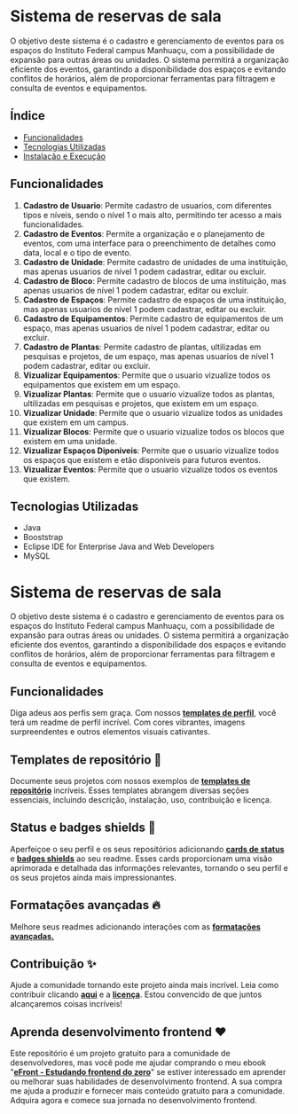 # Sistema de reservas de sala

O objetivo deste sistema é o cadastro e gerenciamento de eventos para os espaços do Instituto Federal campus Manhuaçu, com a possibilidade de expansão para outras áreas ou unidades. O sistema permitirá a organização eficiente dos eventos, garantindo a disponibilidade dos espaços e evitando conflitos de horários, além de proporcionar ferramentas para filtragem e consulta de eventos e equipamentos.

## Índice

- [Funcionalidades](#funcionalidades)
- [Tecnologias Utilizadas](#tecnologias-utilizadas)
- [Instalação e Execução](#instalacao-e-execucao)

## Funcionalidades

1. **Cadastro de Usuario**: Permite cadastro de usuarios, com diferentes tipos e níveis, sendo o nível 1 o mais alto, permitindo ter acesso a mais funcionalidades.
2. **Cadastro de Eventos**: Permite a organização e o planejamento de eventos, com uma interface para o preenchimento de detalhes como data, local e o tipo de evento.
3. **Cadastro de Unidade**: Permite cadastro de unidades de uma instituição, mas apenas usuarios de nível 1 podem cadastrar, editar ou excluir.
4. **Cadastro de Bloco**: Permite cadastro de blocos de uma instituição, mas apenas usuarios de nível 1 podem cadastrar, editar ou excluir.
5. **Cadastro de Espaços**: Permite cadastro de espaços de uma instituição, mas apenas usuarios de nível 1 podem cadastrar, editar ou excluir.
6. **Cadastro de Equipamentos**: Permite cadastro de equipamentos de um espaço, mas apenas usuarios de nível 1 podem cadastrar, editar ou excluir.
7. **Cadastro de Plantas**: Permite cadastro de plantas, ultilizadas em pesquisas e projetos, de um espaço, mas apenas usuarios de nível 1 podem cadastrar, editar ou excluir.
8. **Vizualizar Equipamentos**: Permite que o usuario vizualize todos os equipamentos que existem em um espaço.
9. **Vizualizar Plantas**: Permite que o usuario vizualize todos as plantas, ultilizadas em pesquisas e projetos, que existem em um espaço.
10. **Vizualizar Unidade**: Permite que o usuario vizualize todos as unidades que existem em um campus.
11. **Vizualizar Blocos**: Permite que o usuario vizualize todos os blocos que existem em uma unidade.
12. **Vizualizar Espaços Diponiveis**: Permite que o usuario vizualize todos os espaços que existem e etão disponiveis para futuros eventos.
13. **Vizualizar Eventos**: Permite que o usuario vizualize todos os eventos que existem.

## Tecnologias Utilizadas

- Java
- Booststrap
- Eclipse IDE for Enterprise Java and Web Developers
- MySQL

# Sistema de reservas de sala

O objetivo deste sistema é o cadastro e gerenciamento de eventos para os espaços do Instituto Federal campus Manhuaçu, com a possibilidade de expansão para outras áreas ou unidades. O sistema permitirá a organização eficiente dos eventos, garantindo a disponibilidade dos espaços e evitando conflitos de horários, além de proporcionar ferramentas para filtragem e consulta de eventos e equipamentos.

## Funcionalidades

Diga adeus aos perfis sem graça. Com nossos **[templates de perfil](https://github.com/iuricode/readme-template/tree/main/perfil)**, você terá um readme de perfil incrível. Com cores vibrantes, imagens surpreendentes e outros elementos visuais cativantes.

## Templates de repositório 🎉

Documente seus projetos com nossos exemplos de **[templates de repositório](https://github.com/iuricode/readme-template/tree/main/repositorio)** incríveis. Esses templates abrangem diversas seções essenciais, incluindo descrição, instalação, uso, contribuição e licença.

## Status e badges shields 🦄

Aperfeiçoe o seu perfil e os seus repositórios adicionando **[cards de status](https://github.com/iuricode/readme-template/tree/main/cards-status/readme.md)** e **[badges shields](https://github.com/iuricode/readme-template/tree/main/badges-shields/readme.md)** ao seu readme. Esses cards proporcionam uma visão aprimorada e detalhada das informações relevantes, tornando o seu perfil e os seus projetos ainda mais impressionantes.

## Formatações avançadas 🔥

Melhore seus readmes adicionando interações com as **[formatações avançadas.](https://github.com/iuricode/readme-template/tree/main/avancado/readme.md)**

## Contribuição ✨

Ajude a comunidade tornando este projeto ainda mais incrível. Leia como contribuir clicando **[aqui](https://github.com/iuricode/readme-template/blob/main/CONTRIBUTING.md)** e a **[licença](https://github.com/iuricode/readme-template/blob/main/LICENSE.md)**. Estou convencido de que juntos alcançaremos coisas incríveis!

## Aprenda desenvolvimento frontend ❤️

Este repositório é um projeto gratuito para a comunidade de desenvolvedores, mas você pode me ajudar comprando o meu ebook "**[eFront - Estudando frontend do zero](https://iuricode.com/efront)**" se estiver interessado em aprender ou melhorar suas habilidades de desenvolvimento frontend. A sua compra me ajuda a produzir e fornecer mais conteúdo gratuito para a comunidade. Adquira agora e comece sua jornada no desenvolvimento frontend.
